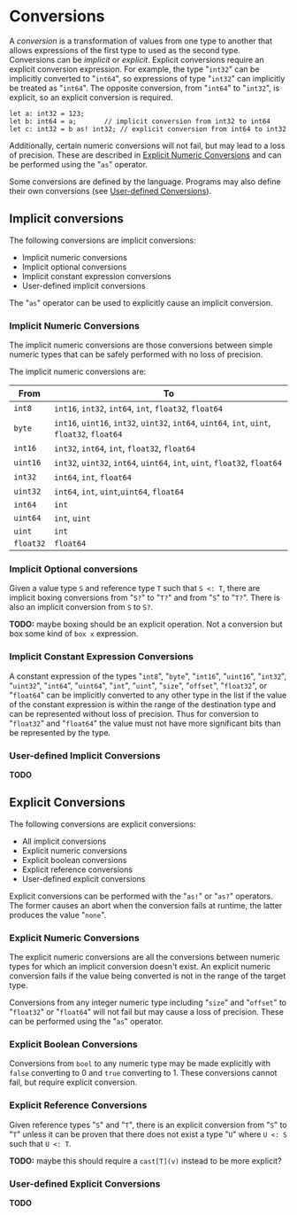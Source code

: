 # Conversions

A *conversion* is a transformation of values from one type to another that allows expressions of the
first type to used as the second type. Conversions can be *implicit* or *explicit*. Explicit
conversions require an explicit conversion expression. For example, the type "`int32`" can be
implicitly converted to "`int64`", so expressions of type "`int32`" can implicitly be treated as
"`int64`". The opposite conversion, from "`int64`" to "`int32`", is explicit, so an explicit
conversion is required.

```azoth
let a: int32 = 123;
let b: int64 = a;       // implicit conversion from int32 to int64
let c: int32 = b as! int32; // explicit conversion from int64 to int32
```

Additionally, certain numeric conversions will not fail, but may lead to a loss of precision. These
are described in [Explicit Numeric Conversions](#explicit-numeric-conversions) and can be performed
using the "`as`" operator.

Some conversions are defined by the language. Programs may also define their own conversions (see
[User-defined Conversions](#user-defined-conversions)).

## Implicit conversions

The following conversions are implicit conversions:

* Implicit numeric conversions
* Implicit optional conversions
* Implicit constant expression conversions
* User-defined implicit conversions

The "`as`" operator can be used to explicitly cause an implicit conversion.

### Implicit Numeric Conversions

The implicit numeric conversions are those conversions between simple numeric types that can be
safely performed with no loss of precision.

The implicit numeric conversions are:

| From      | To                                                                                           |
| --------- | -------------------------------------------------------------------------------------------- |
| `int8`    | `int16`, `int32`, `int64`, `int`, `float32`, `float64`                                       |
| `byte`    | `int16`, `uint16`, `int32`, `uint32`, `int64`, `uint64`, `int`, `uint`, `float32`, `float64` |
| `int16`   | `int32`, `int64`, `int`, `float32`, `float64`                                                |
| `uint16`  | `int32`, `uint32`, `int64`, `uint64`, `int`, `uint`, `float32`, `float64`                    |
| `int32`   | `int64`, `int`, `float64`                                                                    |
| `uint32`  | `int64`, `int`, `uint`,`uint64`, `float64`                                                   |
| `int64`   | `int`                                                                                        |
| `uint64`  | `int`, `uint`                                                                                |
| `uint`    | `int`                                                                                        |
| `float32` | `float64`                                                                                    |

### Implicit Optional conversions

Given a value type `S` and reference type `T` such that `S <: T`, there are implicit boxing
conversions from "`S?`" to "`T?`" and from "`S`" to "`T?`". There is also an implicit conversion
from `S` to `S?`.

**TODO:** maybe boxing should be an explicit operation. Not a conversion but box some kind of `box
x` expression.

### Implicit Constant Expression Conversions

A constant expression of the types "`int8`", "`byte`", "`int16`", "`uint16`", "`int32`", "`uint32`",
"`int64`", "`uint64`", "`int`", "`uint`", "`size`", "`offset`", "`float32`", or "`float64`" can be
implicitly converted to any other type in the list if the value of the constant expression is within
the range of the destination type and can be represented without loss of precision. Thus for
conversion to "`float32`" and "`float64`" the value must not have more significant bits than be
represented by the type.

### User-defined Implicit Conversions

**TODO**

## Explicit Conversions

The following conversions are explicit conversions:

* All implicit conversions
* Explicit numeric conversions
* Explicit boolean conversions
* Explicit reference conversions
* User-defined explicit conversions

Explicit conversions can be performed with the "`as!`" or "`as?`" operators. The former causes an
abort when the conversion fails at runtime, the latter produces the value "`none`".

### Explicit Numeric Conversions

The explicit numeric conversions are all the conversions between numeric types for which an implicit
conversion doesn't exist. An explicit numeric conversion fails if the value being converted is not
in the range of the target type.

Conversions from any integer numeric type including "`size`" and "`offset`" to "`float32`" or
"`float64`" will not fail but may cause a loss of precision. These can be performed using the "`as`"
operator.

### Explicit Boolean Conversions

Conversions from `bool` to any numeric type may be made explicitly with `false` converting to 0 and
`true` converting to 1. These conversions cannot fail, but require explicit conversion.

### Explicit Reference Conversions

Given reference types "`S`" and "`T`", there is an explicit conversion from "`S`" to "`T`" unless it
can be proven that there does not exist a type "`U`" where `U <: S` such that `U <: T`.

**TODO:** maybe this should require a `cast[T](v)` instead to be more explicit?

### User-defined Explicit Conversions

**TODO**
